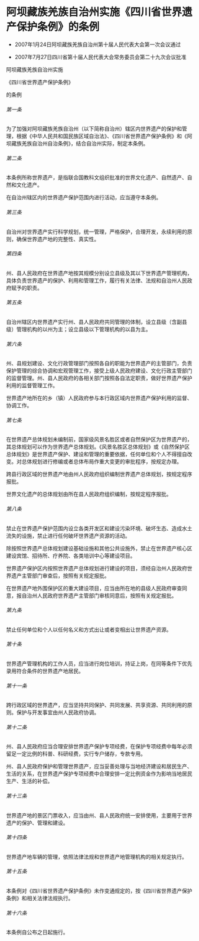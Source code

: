 # 阿坝藏族羌族自治州实施《四川省世界遗产保护条例》的条例

- 2007年1月24日阿坝藏族羌族自治州第十届人民代表大会第一次会议通过

- 2007年7月27日四川省第十届人民代表大会常务委员会第二十九次会议批准

<!-- INFO END -->

阿坝藏族羌族自治州实施

《四川省世界遗产保护条例》

的条例

###### 第一条

为了加强对阿坝藏族羌族自治州（以下简称自治州）辖区内世界遗产的保护和管理，根据《中华人民共和国民族区域自治法》、《四川省世界遗产保护条例》和《阿坝藏族羌族自治州自治条例》，结合自治州实际，制定本条例。

###### 第二条

本条例所称世界遗产，是指联合国教科文组织批准的世界文化遗产、自然遗产、自然和文化遗产。

在自治州辖区内的世界遗产保护范围内进行活动，应当遵守本条例。

###### 第三条

自治州对世界遗产实行科学规划，统一管理，严格保护，合理开发，永续利用的原则，确保世界遗产地的完整性、真实性。

###### 第四条

州、县人民政府在世界遗产地按其规模分别设立县级及其以下世界遗产管理机构，具体负责世界遗产的保护、利用和管理工作，履行有关法律、法规和自治州人民政府赋予的职责。

###### 第五条

自治州辖区内世界遗产实行州、县人民政府共同管理的体制，设立县级（含副县级）管理机构的以州为主；设立县级以下管理机构的以县为主。

###### 第六条

州、县规划建设、文化行政管理部门按照各自的职能为世界遗产的主管部门，负责保护管理的综合协调和宏观管理工作，接受上级人民政府建设、文化行政主管部门的监督管理。州、县人民政府的各相关部门按照各自法定职责，做好世界遗产保护利用的监督管理工作。

世界遗产地所在的乡（镇）人民政府参与本行政区域内世界遗产保护利用的监督、协调工作。

###### 第七条

在世界遗产总体规划未编制前，国家级风景名胜区或者自然保护区为世界遗产的，其总体规划可以作为世界遗产总体规划。《风景名胜区总体规划》或《自然保护区总体规划》是世界遗产保护、建设和管理的重要依据，任何单位和个人不得擅自改变。对总体规划进行修编或者总体布局作重大变更的审批程序，按规定办理。

跨县行政区域的世界遗产地由州人民政府组织编制世界遗产总体规划，按规定程序报批。

世界文化遗产的总体规划由所在县人民政府组织编制，按规定程序报批。

###### 第八条

禁止在世界遗产保护范围内设立各类开发区和建设污染环境、破坏生态、造成水土流失的设施，禁止进行任何破坏世界遗产资源的活动。

除按照世界遗产总体规划建设基础设施和其他公共设施外，禁止在世界遗产核心区建设宾馆、招待所、疗养院、各类培训中心等建设项目。

世界遗产保护区内按照世界遗产总体规划进行建设的项目，须经自治州人民政府世界遗产主管部门审查后，按照有关规定报批。

在世界遗产地外围保护区的重大建设项目，应当由所在地的县级人民政府审查同意，报自治州人民政府世界遗产主管部门审核同意后，按照有关规定报批。

###### 第九条

禁止任何单位和个人以任何名义和方式出让或者变相出让世界遗产资源。

###### 第十条

世界遗产管理机构的工作人员，应当进行岗位培训，持证上岗，在同等条件下优先录用符合条件的世界遗产地居民。

###### 第十一条

跨行政区域的世界遗产，应当坚持共同保护、共同发展、共享资源、共同利用的原则。保护与开发事宜由州人民政府协调。

###### 第十二条

州、县人民政府应当合理安排世界遗产保护专项经费，在保护专项经费中每年必须留足一定比例的科普、科研经费，实行专户储存，专款专用。

州、县人民政府保护和管理世界遗产，应当妥善处理与当地经济建设和居民生产、生活的关系，在世界遗产保护专项经费中合理安排一定比例资金作为影响当地居民生产、生活的补偿。

###### 第十三条

世界遗产地的景区门票收入，应当由州、县人民政府统一安排使用，主要用于世界遗产的保护、管理和建设。

###### 第十四条

世界遗产地车辆的管理，依照法律法规和世界遗产地管理机构的相关规定执行。

###### 第十五条

本条例对《四川省世界遗产保护条例》未作变通规定的，按《四川省世界遗产保护条例》和相关法律法规执行。

###### 第十六条

本条例自公布之日起施行。
